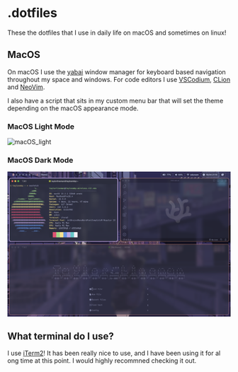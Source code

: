# .dotfiles
These the dotfiles that I use in daily life on macOS and sometimes on linux!

## MacOS
On macOS I use the [yabai](https://github.com/koekeishiya/yabai) window manager for keyboard based navigation throughout my space and windows. For code editors I use [VSCodium](https://github.com/VSCodium/vscodium), [CLion](https://www.jetbrains.com/clion/) and [NeoVim](https://neovim.io).

I also have a script that sits in my custom menu bar that will set the theme depending on the macOS appearance mode.

### MacOS Light Mode
![macOS_light](./screenshots/macOS_light.png)

### MacOS Dark Mode
![macOS_dark](./screenshots/macOS_dark.png)

## What terminal do I use?
I use [iTerm2](https://iterm2.com/)! It has been really nice to use, and I have been using it for al ong time at this point. I would highly recommned checking it out.
